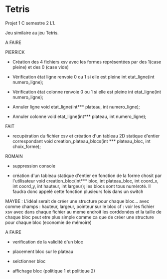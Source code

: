 # Tetris

Projet 1 C semestre 2 L1. 

Jeu similaire au jeu Tetris.

A FAIRE

PIERRICK
-    Création des 4 fichiers xsv avec les formes représentées par des 1(case pleine) et des 0 (case vide)

-    Vérification état ligne renvoie 0 ou 1 si elle est pleine
int etat_ligne(int numero_ligne);

-    Vérification état colonne renvoie 0 ou 1 si elle est pleine
int etat_ligne(int numero_ligne);

-    Annuler ligne 
void etat_ligne(int*** plateau, int numero_ligne);

-    Annuler colonne
void etat_ligne(int*** plateau, int numero_ligne);

FAIT

-    recupération du fichier csv et création d'un tableau 2D statique d'entier correspondant
void creation_plateau_blocs(int *** plateau_bloc, int choix_forme);




ROMAIN
-    suppression console

-    création d'un tableau statique d'entier en fonction de la forme chosit par l'utilisateur 
void creation_bloc(int*** bloc, int plateau_bloc, int coord_x, int coord_y, int hauteur, int largeur);
les blocs sont tous numéroté. Il faudra donc appelé cette fonction plusieurs fois dans un switch

MAYBE : L'idéal serait de créer une structure pour chaque bloc... avec comme champs : hauteur, largeur, pointeur sur le bloc
cf : voir les fichier xsv avec dans chaque fichier au meme endroit les corddonées et la taille de chaque bloc
peut etre plus simple comme ca que de créer une structure pour chaque bloc (economie de mémoire)








A FAIRE
- verification de la validité d'un bloc

- placement bloc sur le plateau

- selctionner bloc

- affichage bloc (politique 1 et politique 2)
